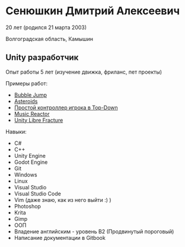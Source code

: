 # Сенюшкин Дмитрий Алексеевич

20 лет (родился 21 марта 2003)

Волгоградская область, Камышин

## Unity разработчик

Опыт работы 5 лет (изучение движка, фриланс, пет проекты)

Примеры работ:

  * [Bubble Jump](https://github.com/dima13230/bubble-jump)
  * [Asteroids](https://github.com/dima13230/megame-task-1)
  * [Простой контроллер игрока в Top-Down](https://www.youtube.com/watch?v=Mx5gopTOB2c)
  * [Music Reactor](https://assetstore.unity.com/packages/tools/audio/music-reactor-109041)
  * [Unity Libre Fracture](https://gitlab.com/dima13230/unity-libre-fracture)

Навыки:
 * C#
 * С++
 * Unity Engine
 * Godot Engine
 * Git
 * Windows
 * Linux
 * Visual Studio
 * Visual Studio Code
 * Vim (даже знаю, как из него выйти :) )
 * Photoshop
 * Krita
 * Gimp
 * ООП
 * Владение английским - уровень В2 (Продвинутый пороговый)
 * Написание документации в Gitbook
